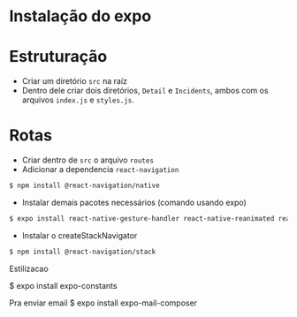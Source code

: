 # Instalação do expo

<!-- TODO -->

# Estruturação

- Criar um diretório `src` na raíz
- Dentro dele criar dois diretórios, `Detail` e `Incidents`, ambos com os arquivos `index.js` e `styles.js`.

# Rotas

- Criar dentro de `src` o arquivo `routes`
- Adicionar a dependencia `react-navigation`

```BASH
$ npm install @react-navigation/native
```

- Instalar demais pacotes necessários (comando usando expo)

```BASH
$ expo install react-native-gesture-handler react-native-reanimated react-native-screens react-native-safe-area-context @react-native-community/masked-view
```

- Instalar o createStackNavigator

```BASH
$ npm install @react-navigation/stack
```

Estilizacao

\$ expo install expo-constants



Pra enviar email
$ expo install expo-mail-composer